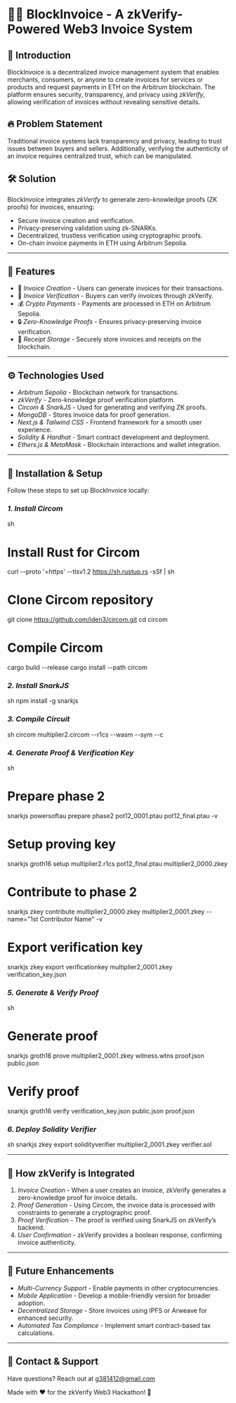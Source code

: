 # 🔐✅ BlockInvoice - A zkVerify-Powered Web3 Invoice System

## 🚀 Introduction

BlockInvoice is a decentralized invoice management system that enables merchants, consumers, or anyone to create invoices for services or products and request payments in ETH on the Arbitrum blockchain. The platform ensures security, transparency, and privacy using *zkVerify*, allowing verification of invoices without revealing sensitive details.

## 🔥 Problem Statement

Traditional invoice systems lack transparency and privacy, leading to trust issues between buyers and sellers. Additionally, verifying the authenticity of an invoice requires centralized trust, which can be manipulated.

## 🛠 Solution

BlockInvoice integrates *zkVerify* to generate zero-knowledge proofs (ZK proofs) for invoices, ensuring:

- Secure invoice creation and verification.
- Privacy-preserving validation using zk-SNARKs.
- Decentralized, trustless verification using cryptographic proofs.
- On-chain invoice payments in ETH using Arbitrum Sepolia.

---

## 🌟 Features

- 📜 *Invoice Creation* - Users can generate invoices for their transactions.
- 🔗 *Invoice Verification* - Buyers can verify invoices through zkVerify.
- 💰 *Crypto Payments* - Payments are processed in ETH on Arbitrum Sepolia.
- 🔒 *Zero-Knowledge Proofs* - Ensures privacy-preserving invoice verification.
- 🧾 *Receipt Storage* - Securely store invoices and receipts on the blockchain.

---

## ⚙ Technologies Used

- *Arbitrum Sepolia* - Blockchain network for transactions.
- *zkVerify* - Zero-knowledge proof verification platform.
- *Circom & SnarkJS* - Used for generating and verifying ZK proofs.
- *MongoDB* - Stores invoice data for proof generation.
- *Next.js & Tailwind CSS* - Frontend framework for a smooth user experience.
- *Solidity & Hardhat* - Smart contract development and deployment.
- *Ethers.js & MetaMask* - Blockchain interactions and wallet integration.

---

## 📌 Installation & Setup

Follow these steps to set up BlockInvoice locally:

### *1. Install Circom*

sh
# Install Rust for Circom
curl --proto '=https' --tlsv1.2 https://sh.rustup.rs -sSf | sh

# Clone Circom repository
git clone https://github.com/iden3/circom.git
cd circom

# Compile Circom
cargo build --release 
cargo install --path circom


### *2. Install SnarkJS*

sh
npm install -g snarkjs


### *3. Compile Circuit*

sh
circom multiplier2.circom --r1cs --wasm --sym --c


### *4. Generate Proof & Verification Key*

sh
# Prepare phase 2
snarkjs powersoftau prepare phase2 pot12_0001.ptau pot12_final.ptau -v

# Setup proving key
snarkjs groth16 setup multiplier2.r1cs pot12_final.ptau multiplier2_0000.zkey

# Contribute to phase 2
snarkjs zkey contribute multiplier2_0000.zkey multiplier2_0001.zkey --name="1st Contributor Name" -v

# Export verification key
snarkjs zkey export verificationkey multiplier2_0001.zkey verification_key.json


### *5. Generate & Verify Proof*

sh
# Generate proof
snarkjs groth16 prove multiplier2_0001.zkey witness.wtns proof.json public.json

# Verify proof
snarkjs groth16 verify verification_key.json public.json proof.json


### *6. Deploy Solidity Verifier*

sh
snarkjs zkey export solidityverifier multiplier2_0001.zkey verifier.sol


---

## 📜 How zkVerify is Integrated

1. *Invoice Creation* - When a user creates an invoice, zkVerify generates a zero-knowledge proof for invoice details.
2. *Proof Generation* - Using Circom, the invoice data is processed with constraints to generate a cryptographic proof.
3. *Proof Verification* - The proof is verified using SnarkJS on zkVerify’s backend.
4. *User Confirmation* - zkVerify provides a boolean response, confirming invoice authenticity.

---

## 🚀 Future Enhancements

- *Multi-Currency Support* - Enable payments in other cryptocurrencies.
- *Mobile Application* - Develop a mobile-friendly version for broader adoption.
- *Decentralized Storage* - Store invoices using IPFS or Arweave for enhanced security.
- *Automated Tax Compliance* - Implement smart contract-based tax calculations.

---

## 📧 Contact & Support

Have questions? Reach out at [g381412@gmail.com](mailto:g381412@gmail.com)



Made with ❤ for the zkVerify Web3 Hackathon! 🚀


